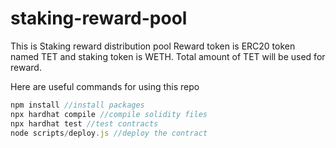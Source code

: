 # staking-reward-pool
This is Staking reward distribution pool
Reward token is ERC20 token named TET and staking token is WETH.
Total amount of TET will be used for reward.

Here are useful commands for using this repo
```javascript
npm install //install packages
npx hardhat compile //compile solidity files
npx hardhat test //test contracts
node scripts/deploy.js //deploy the contract
```
